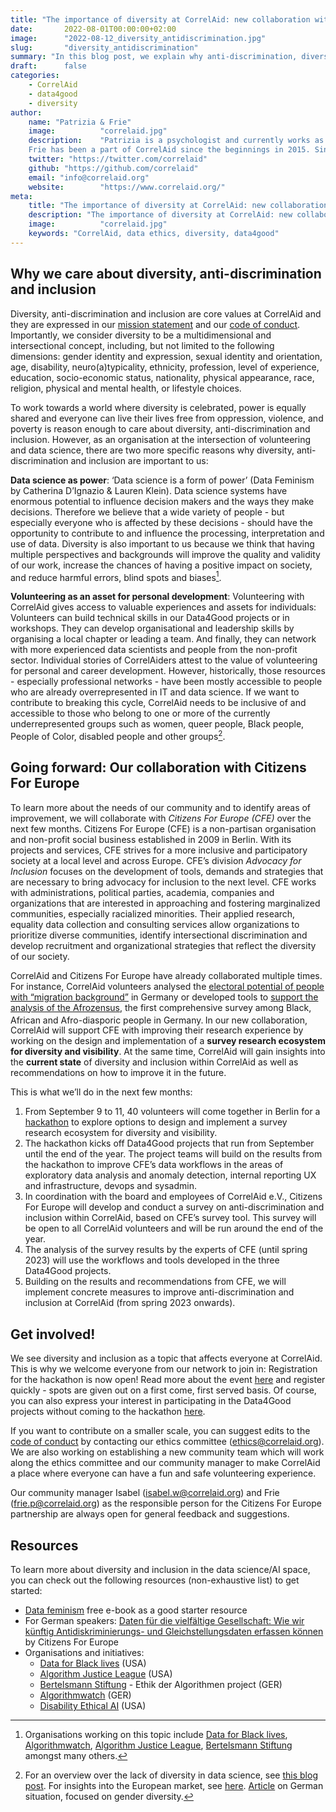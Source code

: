 ```yaml
---
title: "The importance of diversity at CorrelAid: new collaboration with Citizens For Europe for a more inclusive society"
date:       2022-08-01T00:00:00+02:00
image:      "2022-08-12_diversity_antidiscrimination.jpg"
slug:       "diversity_antidiscrimination"
summary: "In this blog post, we explain why anti-discrimination, diversity and inclusion are important to CorrelAid. We also delve into the details of our new collaboration with Citizens For Europe to work towards a more inclusive future - at CorrelAid and beyond. Including a diversity survey within CorrelAid and three Data4Good projects which kick-off with a hackathon from September 9-11. Join us!"
draft:      false
categories:       
    - CorrelAid
    - data4good
    - diversity
author: 
    name: "Patrizia & Frie"
    image:          "correlaid.jpg"
    description:    "Patrizia is a psychologist and currently works as a neuroscientist at the Charité - Universitätsmedizin Berlin. She joined CorrelAid in January 2021 and is a member of the board since end of 2021. 
    Frie has been a part of CorrelAid since the beginnings in 2015. Since February 2020, they have the opportunity to work full-time for CorrelAid."
    twitter: "https://twitter.com/correlaid"
    github: "https://github.com/correlaid"
    email: "info@correlaid.org"
    website:        "https://www.correlaid.org/"
meta:
    title: "The importance of diversity at CorrelAid: new collaboration with Citizens For Europe for a more inclusive society"
    description: "The importance of diversity at CorrelAid: new collaboration with Citizens For Europe for a more inclusive society"
    image:          "correlaid.jpg"
    keywords: "CorrelAid, data ethics, diversity, data4good"
---
```


<!-- Yay, no errors, warnings, or alerts! -->

## Why we care about diversity, anti-discrimination and inclusion

Diversity, anti-discrimination and inclusion are core values at CorrelAid and they are expressed in our [mission statement](https://correlaid.org/en/about/) and our [code of conduct](https://correlaid.org/about/codeofconduct/). Importantly, we consider diversity to be a multidimensional and intersectional concept, including, but not limited to the following dimensions: gender identity and expression, sexual identity and orientation, age, disability, neuro(a)typicality, ethnicity, profession, level of experience, education, socio-economic status, nationality, physical appearance, race, religion, physical and mental health, or lifestyle choices. 

To work towards a world where diversity is celebrated, power is equally shared and everyone can live their lives free from oppression, violence, and poverty is reason enough to care about diversity, anti-discrimination and inclusion. However, as an organisation at the intersection of volunteering and data science, there are two more specific reasons why diversity, anti-discrimination and inclusion are important to us:

 

**Data science as power**: ‘Data science is a form of power’ (Data Feminism by Catherina D’Ignazio & Lauren Klein). Data science systems have enormous potential to influence decision makers and the ways they make decisions. Therefore we believe that a wide variety of people - but especially everyone who is affected by these decisions - should have the opportunity to contribute to and influence the processing, interpretation and use of data. Diversity is also important to us because we think that having multiple perspectives and backgrounds will improve the quality and validity of our work, increase the chances of having a positive impact on society, and reduce harmful errors, blind spots and biases[^1]. 

**Volunteering as an asset for personal development**: Volunteering with CorrelAid gives access to valuable experiences and assets for individuals: Volunteers can build technical skills in our Data4Good projects or in workshops. They can develop organisational and leadership skills by organising a local chapter or leading a team. And finally, they can network with more experienced data scientists and people from the non-profit sector. Individual stories of CorrelAiders attest to the value of volunteering for personal and career development. However, historically, those resources - especially professional networks - have been mostly accessible to people who are already overrepresented in IT and data science. If we want to contribute to breaking this cycle, CorrelAid needs to be inclusive of and accessible to those who belong to one or more of the currently underrepresented groups such as women, queer people, Black people, People of Color, disabled people and other groups[^2]. 


## Going forward: Our collaboration with Citizens For Europe 

To learn more about the needs of our community and to identify areas of improvement, we will collaborate with _Citizens For Europe (CFE)_ over the next few months. Citizens For Europe (CFE) is a non-partisan organisation and non-profit social business established in 2009 in Berlin. With its projects and services, CFE strives for a more inclusive and participatory society at a local level and across Europe. CFE’s division _Advocacy for Inclusion_ focuses on the development of tools, demands and strategies that are necessary to bring advocacy for inclusion to the next level. CFE works with administrations, political parties, academia, companies and organizations that are interested in approaching and fostering marginalized communities, especially racialized minorities. Their applied research, equality data collection and consulting services allow organizations to prioritize diverse communities, identify intersectional discrimination and develop recruitment and organizational strategies that reflect the diversity of our society. 

CorrelAid and Citizens For Europe have already collaborated multiple times. For instance, CorrelAid volunteers analysed the [electoral potential of people with “migration background”](https://soundcloud.com/correlaid_podcast/mikrozensus-wie-hoch-ist-das-machtpotential-von-wahlerinnen-mit-migrationshintergrund) in Germany or developed tools to [support the analysis of the Afrozensus](https://correlaid.org/en/projects/2021-02-cfe/), the first comprehensive survey among Black, African and Afro-diasporic people in Germany.<sup> </sup>In our new collaboration, CorrelAid will support CFE  with improving their research experience by working on the design and implementation of a **survey research ecosystem for diversity and visibility**. At the same time, CorrelAid will gain insights into the **current state** of diversity and inclusion within CorrelAid as well as recommendations on how to improve it in the future.

This is what we’ll do in the next few months:



1. From September 9 to 11, 40 volunteers will come together in Berlin for a [hackathon](https://citizensforeurope.notion.site/2022-Hackathon-Agenda-CorrelAid-Citizens-For-Europe-b809211654d54eb49fd0f042e671edab) to explore options to design and implement a survey research ecosystem for diversity and visibility. 
2. The hackathon kicks off Data4Good projects that run from September until the end of the year. The project teams will build on the results from the hackathon to improve CFE’s data workflows in the areas of exploratory data analysis and anomaly detection, internal reporting UX and infrastructure, devops and sysadmin.
3. In coordination with the board and employees of CorrelAid e.V., Citizens For Europe will develop and conduct a survey on anti-discrimination and inclusion within CorrelAid, based on CFE’s survey tool. This survey will be open to all CorrelAid volunteers and will be run around the end of the year. 
4. The analysis of the survey results by the experts of CFE (until spring 2023) will use the workflows and tools developed in the three Data4Good projects.
5. Building on the results and recommendations from CFE, we will implement concrete measures to improve anti-discrimination and inclusion at CorrelAid (from spring 2023 onwards). 


## Get involved!

We see diversity and inclusion as a topic that affects everyone at CorrelAid. This is why we welcome everyone from our network to join in: Registration for the hackathon is now open! Read more about the event [here](https://citizensforeurope.notion.site/2022-Hackathon-Agenda-CorrelAid-Citizens-For-Europe-b809211654d54eb49fd0f042e671edab) and register quickly - spots are given out on a first come, first served basis. Of course, you can also express your interest in participating in the Data4Good projects without coming to the hackathon [here](https://ee.correlaid.org/single/H0FMKwEd).

If you want to contribute on a smaller scale, you can suggest edits to the [code of conduct](https://correlaid.org/about/codeofconduct/) by contacting our ethics committee ([ethics@correlaid.org](mailto:ethics@correlaid.org)). We are also working on establishing a new community team which will work along the ethics committee and our community manager to make CorrelAid a place where everyone can have a fun and safe volunteering experience. 

Our community manager Isabel ([isabel.w@correlaid.org](mailto:isabel.w@correlaid.org)) and Frie ([frie.p@correlaid.org](mailto:frie.p@correlaid.org)) as the responsible person for the Citizens For Europe partnership are always open for general feedback and suggestions. 


## Resources

To learn more about diversity and inclusion in the data science/AI space, you can check out the following resources (non-exhaustive list) to get started:



* [Data feminism](https://data-feminism.mitpress.mit.edu/) free e-book as a good starter resource
* For German speakers: [Daten für die vielfältige Gesellschaft: Wie wir künftig Antidiskriminierungs- und Gleichstellungsdaten erfassen können](https://citizensforeurope.org/wp-content/uploads/Broschu%CC%88re_2012-Einzelseiten.pdf) by Citizens For Europe
* Organisations and initiatives: 
    * [Data for Black lives](https://d4bl.org/) (USA)
    * [Algorithm Justice League](https://www.ajl.org/) (USA)
    * [Bertelsmann Stiftung](https://www.bertelsmann-stiftung.de/de/unsere-projekte/ethik-der-algorithmen) - Ethik der Algorithmen project (GER)
    * [Algorithmwatch](https://algorithmwatch.org/en/) (GER)
    * [Disability Ethical AI](https://disabilityethicalai.org/) (USA)


[^1]:
     Organisations working on this topic include [Data for Black lives](https://d4bl.org/), [Algorithmwatch](https://algorithmwatch.org/en/), [Algorithm Justice League](https://www.ajl.org/), [Bertelsmann Stiftung](https://www.bertelsmann-stiftung.de/de/unsere-projekte/ethik-der-algorithmen) amongst many others. 

[^2]:
     For an overview over the lack of diversity in data science, see [this blog post](https://towardsdatascience.com/diversity-in-data-science-a-systemic-inequality-b97a0e953f6e). For insights into the European market, see [here](https://www.linkedin.com/video/live/urn:li:ugcPost:6861980505793929216/). [Article](https://stackfuel.com/de/blog/women-in-data-diverse-data-science-teams/) on German situation, focused on gender diversity.
